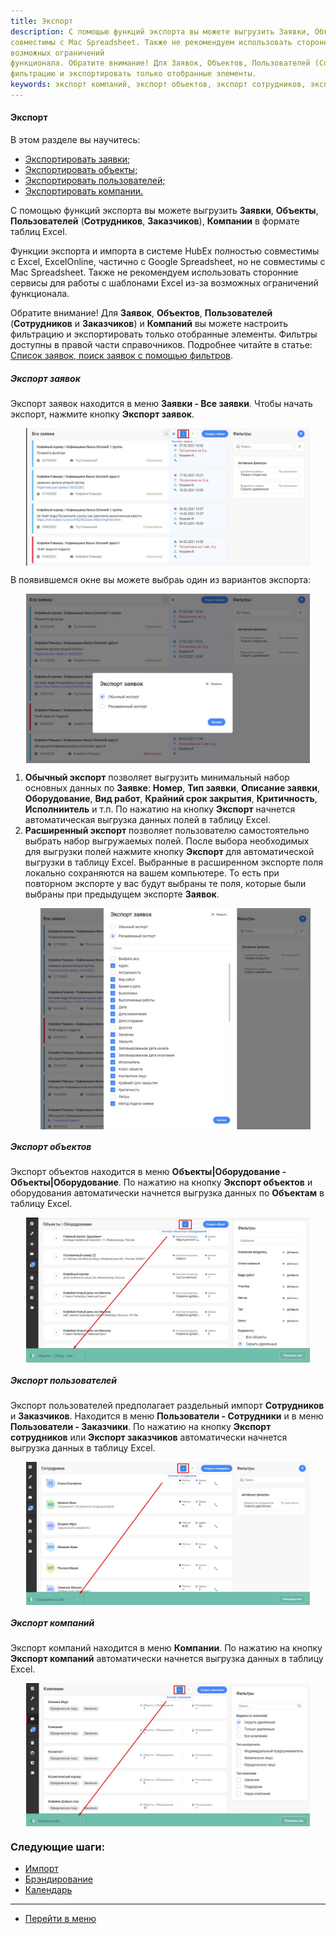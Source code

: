 ```yaml
---
title: Экспорт
description: С помощью функций экспорта вы можете выгрузить Заявки, Объекты, Сотрудников, Компании в формате таблиц Excel. Функции Экспорт и Импорт в системе HubEx полностью совместимы с Excel, ExcelOnline, частично с Google Spreadsheet, но не
совместимы с Mac Spreadsheet. Также не рекомендуем использовать сторонние сервисы для работы с шаблонами Excel из-за
возможных ограничений
функционала. Обратите внимание! Для Заявок, Объектов, Пользователей (Сотрудников и Заказчиков) и Компаний вы можете настроить
фильтрацию и экспортировать только отобранные элементы.
keywords: экспорт компаний, экспорт объектов, экспорт сотрудников, экспорт заказчиков, экспорт, hubex, хабекс, хубекс, хабикс
---
```


#### Экспорт
В этом разделе вы научитесь:
<html>
<meta charset="utf-8">
<ul>
    <li><a href="#tickets">Экспортировать заявки;</a></li>
    <!-- <li><a href="#media">Экспортировать медиафайлы из заявок;</a></li>-->
    <li><a href="#objects">Экспортировать объекты;</a></li>
    <li><a href="#workers">Экспортировать пользователей;</a></li>
    <li><a href="#companies">Экспортировать компании.</a></li>

</ul>
</html>
<body>
<p>С помощью функций экспорта вы можете выгрузить <strong>Заявки</strong>, <strong>Объекты</strong>, <strong>Пользователей</strong>
    (<strong>Сотрудников</strong>, <strong>Заказчиков</strong>), <strong>Компании</strong> в формате таблиц Excel.</p>
<P>Функции экспорта и импорта в системе HubEx полностью совместимы с Excel, ExcelOnline, частично с Google Spreadsheet,
    но
    не
    совместимы с Mac Spreadsheet. Также не рекомендуем использовать сторонние сервисы для работы с шаблонами Excel из-за
    возможных ограничений
    функционала.</P>
<p>Обратите внимание! Для <strong>Заявок</strong>, <strong>Объектов</strong>, <strong>Пользователей</strong> (<strong>Сотрудников</strong>
    и <strong>Заказчиков</strong>) и <strong>Компаний</strong> вы можете настроить
    фильтрацию и экспортировать только отобранные элементы. Фильтры доступны в правой части справочников. Подробнее
    читайте в статье: <a href="https://wiki.hubex.ru/docs/FAQ/RU/user/Filters.html">Список заявок, поиск заявок с
        помощью фильтров</a>.</p>

<h5 id="tickets">Экспорт заявок</h5>

<p>Экспорт заявок находится в меню <strong>Заявки - Все заявки</strong>. Чтобы начать экспорт, нажмите кнопку <strong>Экспорт
    заявок</strong>.</p>
<div>
    <img style="margin: 0 auto; display: block; max-width: 90%;"
         src="/attachments/images/FAQ/USER/Export/ExportTickets.jpg"/>
</div>

<p>В появившемся окне вы можете выбраь один из вариантов экспорта:</p>
<p>
<div>
    <img style="margin: 0 auto; display: block; max-width: 90%;"
         src="/attachments/images/FAQ/USER/Export/ExportVar.jpg"/>
</div>
</p>

<ol>
    <li><strong>Обычный экспорт</strong> позволяет выгрузить минимальный набор основных данных по
        <strong>Заявке</strong>: <strong>Номер</strong>, <strong>Тип заявки</strong>, <strong>Описание заявки</strong>,
        <strong>Оборудование</strong>, <strong>Вид работ</strong>, <strong>Крайний срок закрытия</strong>, <strong>Критичность</strong>,
        <strong>Исполниитель</strong> и т.п. По нажатию на кнопку <strong>Экспорт</strong> начнется
        автоматическая выгрузка данных полей в таблицу
        Excel.
    </li>
    <li><strong>Расширенный экспорт</strong> позволяет пользователю самостоятельно выбрать набор выгружаемых полей.
        После выбора
        необходимых для выгрузки полей нажмите кнопку <strong>Экспорт</strong> для автоматической выгрузки в таблицу
        Excel. Выбранные в
        расширенном экспорте поля локально сохраняются на вашем компьютере. То есть при повторном экспорте
        у вас будут выбраны те поля, которые были выбраны при предыдущем экспорте <strong>Заявок</strong>.
    </li>
    <p>
    <div>
        <img style="margin: 0 auto; display: block; max-width: 90%;"
             src="/attachments/images/FAQ/USER/Export/Export.jpg"/>
    </div>
    </p>
</ol>

<!--
<h5 id="media">Экпорт медиафайлов из заявок</h5>
<p>Экспорт медиафайлов предполагает выгрузку всех файлов (текстовых, фото и др.), которые были приложены к Заявкам.
Выгрузка осуществляется в отдельный архив, внутри которого находятся отдельные папки по каждой Заявке с номером и наименование оборудования. 
Нажмите кнопку экспорта и выберите вариант Экспортировать медиафайлы. Затем нажмите кнопку <strong>Экспорт</strong>. Обратите внимание! Для экспорта меиафайлов также действуют настройки фильтров.
Вы можете отобрать определенные Заявки и выгрузить медиафайлы только по ним.
 </p>

-->

<h5 id="objects">Экспорт объектов</h5>

<p>Экспорт объектов находится в меню <strong>Объекты|Оборудование - Объекты|Оборудование</strong>. По нажатию на кнопку
    <strong>Экспорт объектов</strong>
    и оборудования автоматически начнется выгрузка данных по <strong>Объектам</strong> в таблицу Excel.</p>

<div>
    <img style="margin: 0 auto; display: block; max-width: 90%;"
         src="/attachments/images/FAQ/USER/Export/ExportObj.jpg"/>
</div>


<h5 id="workers">Экспорт пользователей</h5>
<p>Экспорт пользователей предполагает раздельный импорт <strong>Сотрудников</strong> и <strong>Заказчиков</strong>.
    Находится в меню <strong>Пользователи -
        Сотрудники</strong> и в меню <strong>Пользователи - Заказчики</strong>. По нажатию на кнопку <strong>Экспорт
        сотрудников</strong> или <strong>Экспорт заказчиков</strong> автоматически начнется выгрузка данных в таблицу
    Excel.</p>

<div>
    <img style="margin: 0 auto; display: block; max-width: 90%;"
         src="/attachments/images/FAQ/USER/Export/ExportUser.jpg"/>
</div>


<h5 id="companies">Экспорт компаний</h5>
<p>Экспорт компаний находится в меню <strong>Компании</strong>. По нажатию на кнопку <strong>Экспорт компаний</strong>
    автоматически начнется выгрузка данных в таблицу Excel.</p>

<div>
    <img style="margin: 0 auto; display: block; max-width: 90%;"
         src="/attachments/images/FAQ/USER/Export/ExportCompany.jpg"/>
</div>




</body>

### Следующие шаги:
- [Импорт](./Import.md)
- [Брэндирование](./Branding.md)
- [Календарь](./Calendar.md)

___
- [Перейти в меню](http://wiki.hubex.ru)

